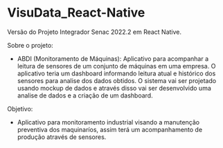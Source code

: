 # VisuData_React-Native

Versão do Projeto Integrador Senac 2022.2 em React Native.

Sobre o projeto: 
* ABDI (Monitoramento de Máquinas): Aplicativo para acompanhar a leitura de sensores de um conjunto de máquinas em uma empresa. O aplicativo teria um dashboard informando leitura atual e histórico dos sensores para analise dos dados obtidos.
O sistema vai ser projetado usando mockup de dados e através disso vai ser desenvolvido uma analise de dados e a criação de um dashboard. 

Objetivo: 
* Aplicativo para monitoramento industrial visando a manutenção preventiva dos maquinaríos, assim terá um acompanhamento de produção através de sensores.
